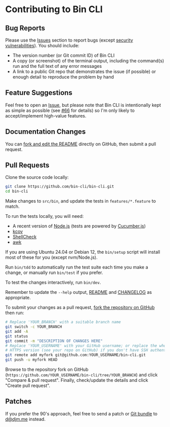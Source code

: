 # Contributing to Bin CLI

## Bug Reports

Please use the [Issues] section to report bugs (except [security vulnerabilities]). You should include:

- The version number (or Git commit ID) of Bin CLI
- A copy (or screenshot) of the terminal output, including the command(s) run and the full text of any error messages
- A link to a public Git repo that demonstrates the issue (if possible) or enough detail to reproduce the problem by hand

## Feature Suggestions

Feel free to open an [Issue], but please note that Bin CLI is intentionally kept as simple as possible
(see [#66] for details) so I'm only likely to accept/implement high-value features.

## Documentation Changes

You can [fork and edit the README] directly on GitHub, then submit a pull request.

## Pull Requests

Clone the source code locally:

```bash
git clone https://github.com/bin-cli/bin-cli.git
cd bin-cli
```

Make changes to `src/bin`, and update the tests in `features/*.feature` to match.

To run the tests locally, you will need:

- A recent version of [Node.js] (tests are powered by [Cucumber.js])
- [kcov]
- [ShellCheck]
- [awk]

If you are using Ubuntu 24.04 or Debian 12, the `bin/setup` script will install most of these for you (except nvm/Node.js).

Run `bin/tdd` to automatically run the test suite each time you make a change, or manually run `bin/test` if you prefer.

To test the changes interactively, run `bin/dev`.

Remember to update the `--help` output, [README] and [CHANGELOG] as appropriate.

To submit your changes as a pull request, [fork the repository on GitHub] then run:

```bash
# Replace 'YOUR_BRANCH' with a suitable branch name
git switch -c YOUR_BRANCH
git add -A
git status
git commit -m "DESCRIPTION OF CHANGES HERE"
# Replace 'YOUR_USERNAME' with your GitHub username; or replace the whole URL with the
# HTTPS version (see your repo on GitHub) if you don't have SSH authentication set up
git remote add myfork git@github.com:YOUR_USERNAME/bin-cli.git
git push -u myfork HEAD
```

Browse to the repository fork on GitHub (`https://github.com/YOUR_USERNAME/bin-cli/tree/YOUR_BRANCH`) and click
"Compare & pull request". Finally, check/update the details and click "Create pull request".

## Patches

If you prefer the 90's approach, feel free to send a patch or [Git bundle] to [d@djm.me] instead.

[#66]: https://github.com/bin-cli/bin-cli/issues/66
[CHANGELOG]: CHANGELOG.md
[Cucumber.js]: https://cucumber.io/docs/installation/javascript/
[Git bundle]: https://www.chiark.greenend.org.uk/~sgtatham/quasiblog/git-no-forge/#bundle
[Issue]: https://github.com/bin-cli/bin-cli/issues
[Issues]: https://github.com/bin-cli/bin-cli/issues
[Node.js]: https://nodejs.org/
[README]: README.md
[ShellCheck]: https://www.shellcheck.net/
[awk]: https://www.gnu.org/software/gawk/manual/gawk.html
[d@djm.me]: mailto:d@djm.me
[fork and edit the README]: https://github.com/bin-cli/bin-cli/edit/main/README.md
[fork the repository on GitHub]: https://github.com/bin-cli/bin-cli/fork
[kcov]: https://simonkagstrom.github.io/kcov/
[nvm]: https://github.com/nvm-sh/nvm
[security vulnerabilities]: SECURITY.md
